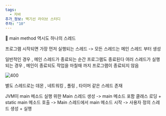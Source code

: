 ```yaml
---
tags:
  - 자바
추가_정보: 백기선 라이브 스터디
주차: "10"
---
```


main method 역시도 하나의 스레드

프로그램 시작되면 가장 먼저 실행되는 스레드
-> 모든 스레드는 메인 스레드 부터 생성

일반적인 경우 , 메인 스레드가 종료되는 순간 프로그램도 종료된다
여러 스레드가 실행되는 경우 , 메인이 종료되도 작업을 마칠때 까지 프로그램이 종료되지 않음

![400](https://i.imgur.com/LS7RrK9.png)

별도 스레드로는 데몬 , 네트워킹 , 폴링 , 타이머 같은 스레드 존재

JVM이 main 메소드 실행 위한 Main 스레드 생성 -> main 메소드 포함 클래스 로딩 + static main 메소드 호출
-> Main 스레드에서 main 메소드 시작 -> 사용자 정의 스레드 생성 + 실행
